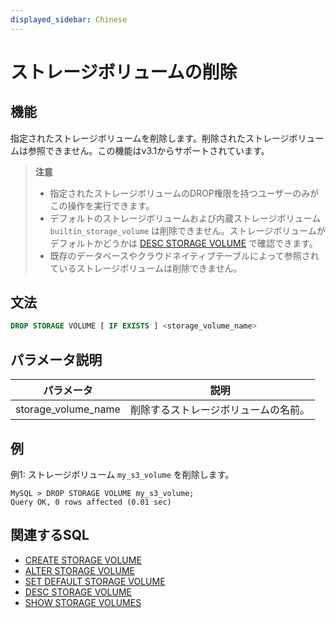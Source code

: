 ```yaml
---
displayed_sidebar: Chinese
---
```


# ストレージボリュームの削除

## 機能

指定されたストレージボリュームを削除します。削除されたストレージボリュームは参照できません。この機能はv3.1からサポートされています。

> **注意**
>
> - 指定されたストレージボリュームのDROP権限を持つユーザーのみがこの操作を実行できます。
> - デフォルトのストレージボリュームおよび内蔵ストレージボリューム `builtin_storage_volume` は削除できません。ストレージボリュームがデフォルトかどうかは [DESC STORAGE VOLUME](./DESC_STORAGE_VOLUME.md) で確認できます。
> - 既存のデータベースやクラウドネイティブテーブルによって参照されているストレージボリュームは削除できません。

## 文法

```SQL
DROP STORAGE VOLUME [ IF EXISTS ] <storage_volume_name>
```

## パラメータ説明

| **パラメータ**      | **説明**               |
| ------------------- | ---------------------- |
| storage_volume_name | 削除するストレージボリュームの名前。 |

## 例

例1: ストレージボリューム `my_s3_volume` を削除します。

```Plain
MySQL > DROP STORAGE VOLUME my_s3_volume;
Query OK, 0 rows affected (0.01 sec)
```

## 関連するSQL

- [CREATE STORAGE VOLUME](./CREATE_STORAGE_VOLUME.md)
- [ALTER STORAGE VOLUME](./ALTER_STORAGE_VOLUME.md)
- [SET DEFAULT STORAGE VOLUME](./SET_DEFAULT_STORAGE_VOLUME.md)
- [DESC STORAGE VOLUME](./DESC_STORAGE_VOLUME.md)
- [SHOW STORAGE VOLUMES](./SHOW_STORAGE_VOLUMES.md)
